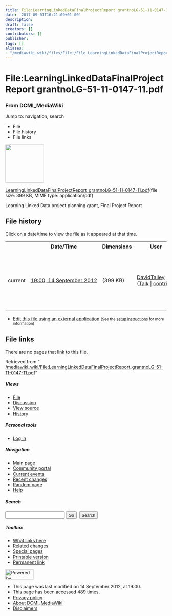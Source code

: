 ```yaml
---
title: File:LearningLinkedDataFinalProjectReport grantnoLG-51-11-0147-11.pdf - DCMI_MediaWiki
date: '2017-09-01T16:21:09+01:00'
description: 
draft: false
creators: []
contributors: []
publisher: 
tags: []
aliases:
- "/mediawiki_wiki/files/File:/File_LearningLinkedDataFinalProjectReport_grantnoLG-51-11-0147-11.pdf.html"
---
```


<a id="top"></a>
# File:LearningLinkedDataFinalProjectReport grantnoLG-51-11-0147-11.pdf

### From DCMI\_MediaWiki

Jump to: navigation, search
<!-- start content -->
- File
- File history
- File links

 [<img alt="" src="/skins/common/images/icons/fileicon-pdf.png" width="120" height="120">](/mediawiki_wiki/files/LearningLinkedDataFinalProjectReport_grantnoLG-51-11-0147-11.pdf)

[LearningLinkedDataFinalProjectReport\_grantnoLG-51-11-0147-11.pdf](/mediawiki_wiki/files/LearningLinkedDataFinalProjectReport_grantnoLG-51-11-0147-11.pdf)‎(file size: 399 KB, MIME type: application/pdf)

Learning Linked Data project planning grant, Final Project Report

<!-- 
NewPP limit report
Preprocessor node count: 1/1000000
Post-expand include size: 0/2097152 bytes
Template argument size: 0/2097152 bytes
Expensive parser function count: 0/100
-->
## File history

Click on a date/time to view the file as it appeared at that time.

<table class="wikitable filehistory">
  <tr>
    <td></td>
    <th>Date/Time</th>
    <th>Dimensions</th>
    <th>User</th>
    <th>Comment</th>
  </tr>
  <tr>
    <td>current</td>
    <td class="filehistory-selected" style="white-space: nowrap;"><a href="/mediawiki_wiki/files/LearningLinkedDataFinalProjectReport_grantnoLG-51-11-0147-11.pdf">19:00, 14 September 2012</a></td>
    <td> <span style="white-space: nowrap;">(399 KB)</span>
    </td>
    <td>
      <a href="/index.php?title=User:DavidTalley&amp;action=edit&amp;redlink=1" class="new mw-userlink" title="User:DavidTalley (page does not exist)">DavidTalley</a> <span style="white-space: nowrap;"> <span class="mw-usertoollinks">(<a href="/index.php?title=User_talk:DavidTalley&amp;action=edit&amp;redlink=1" class="new" title="User talk:DavidTalley (page does not exist)">Talk</a> | <a href="/index.php/Special:Contributions/DavidTalley" title="Special:Contributions/DavidTalley">contribs</a>)</span></span>
    </td>
    <td> <span class="comment">(Learning Linked Data project planning grant, Final Project Report)</span>
    </td>
  </tr>
</table>

  

- [Edit this file using an external application](/index.php?title=File:LearningLinkedDataFinalProjectReport_grantnoLG-51-11-0147-11.pdf&action=edit&externaledit=true&mode=file "File:LearningLinkedDataFinalProjectReport grantnoLG-51-11-0147-11.pdf") <small>(See the <a href="http://www.mediawiki.org/wiki/Manual:External_editors" class="external text" rel="nofollow">setup instructions</a> for more information)</small>

## File links

There are no pages that link to this file.

Retrieved from " [/mediawiki_wiki/File:LearningLinkedDataFinalProjectReport\_grantnoLG-51-11-0147-11.pdf](/mediawiki_wiki/files/File:/File:LearningLinkedDataFinalProjectReport_grantnoLG-51-11-0147-11.pdf.html)"

<!-- end content -->

##### Views

- [File](/mediawiki_wiki/files/File:/File:LearningLinkedDataFinalProjectReport_grantnoLG-51-11-0147-11.pdf.html)
- [Discussion](/index.php?title=File_talk:LearningLinkedDataFinalProjectReport_grantnoLG-51-11-0147-11.pdf&action=edit&redlink=1 "Discussion about the content page [t]")
- [View source](/index.php?title=File:LearningLinkedDataFinalProjectReport_grantnoLG-51-11-0147-11.pdf&action=edit "This page is protected.
You can view its source [e]")
- [History](/index.php?title=File:LearningLinkedDataFinalProjectReport_grantnoLG-51-11-0147-11.pdf&action=history "Past revisions of this page [h]")

##### Personal tools

- [Log in](/index.php?title=Special:UserLogin&returnto=File:LearningLinkedDataFinalProjectReport_grantnoLG-51-11-0147-11.pdf "You are encouraged to log in; however, it is not mandatory [o]")

<script type="text/javascript"> if (window.isMSIE55) fixalpha(); </script>

##### Navigation

- [Main page](/index.php/Main_Page "Visit the main page [z]")
- [Community portal](/index.php/DCMI_MediaWiki:Community_portal "About the project, what you can do, where to find things")
- [Current events](/index.php/DCMI_MediaWiki:Current_events "Find background information on current events")
- [Recent changes](/index.php/Special:RecentChanges "The list of recent changes in the wiki [r]")
- [Random page](/index.php/Special:Random "Load a random page [x]")
- [Help](/index.php/Help:Contents "The place to find out")

##### <label for="searchInput">Search</label>

<form action="/index.php" id="searchform">
				<input type="hidden" name="title" value="Special:Search">
				<input id="searchInput" title="Search DCMI_MediaWiki" accesskey="f" type="search" name="search">
				<input type="submit" name="go" class="searchButton" id="searchGoButton" value="Go" title="Go to a page with this exact name if exists"> 
				<input type="submit" name="fulltext" class="searchButton" id="mw-searchButton" value="Search" title="Search the pages for this text">
			</form>

##### Toolbox

- [What links here](/index.php/Special:WhatLinksHere/File:LearningLinkedDataFinalProjectReport_grantnoLG-51-11-0147-11.pdf "List of all wiki pages that link here [j]")
- [Related changes](/index.php/Special:RecentChangesLinked/File:LearningLinkedDataFinalProjectReport_grantnoLG-51-11-0147-11.pdf "Recent changes in pages linked from this page [k]")
- [Special pages](/index.php/Special:SpecialPages "List of all special pages [q]")
- [Printable version](/index.php?title=File:LearningLinkedDataFinalProjectReport_grantnoLG-51-11-0147-11.pdf&printable=yes "Printable version of this page [p]")
- [Permanent link](/index.php?title=File:LearningLinkedDataFinalProjectReport_grantnoLG-51-11-0147-11.pdf&oldid=3782 "Permanent link to this revision of the page")

<!-- end of the left (by default at least) column -->

 [<img src="/skins/common/images/poweredby_mediawiki_88x31.png" height="31" width="88" alt="Powered by MediaWiki">](http://www.mediawiki.org/)

- This page was last modified on 14 September 2012, at 19:00.
- This page has been accessed 489 times.
- [Privacy policy](/index.php/DCMI_MediaWiki:Privacy_policy "DCMI MediaWiki:Privacy policy")
- [About DCMI\_MediaWiki](/index.php/DCMI_MediaWiki:About "DCMI MediaWiki:About")
- [Disclaimers](/index.php/DCMI_MediaWiki:General_disclaimer "DCMI MediaWiki:General disclaimer")

<script>if (window.runOnloadHook) runOnloadHook();</script><!-- Served in 0.461 secs. -->
